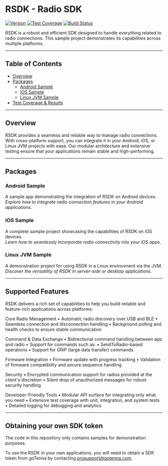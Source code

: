 # RSDK - Radio SDK

[![Version](https://img.shields.io/badge/Version-3.3.19-blue)](https://github.com/gotenna/rsdk-samples/)
[![Test Coverage](https://img.shields.io/badge/Coverage-86.55%25-brightgreen)](https://ci.example.com/testcoverage)
[![Build Status](https://img.shields.io/badge/Build-Passing-brightgreen)](https://ci.example.com/buildstatus)

RSDK is a robust and efficient SDK designed to handle everything related to radio connections. This sample project demonstrates its capabilities across multiple platforms.

---

## Table of Contents

- [Overview](#overview)
- [Packages](#packages)
  - [Android Sample](#android-sample)
  - [iOS Sample](#ios-sample)
  - [Linux JVM Sample](#linux-jvm-sample)
- [Test Coverage & Results](#test-coverage--results)

---

## Overview

RSDK provides a seamless and reliable way to manage radio connections. With cross-platform support, you can integrate it in your Android, iOS, or Linux JVM projects with ease. Our modular architecture and extensive testing ensure that your applications remain stable and high-performing.

---

## Packages

### Android Sample
A sample app demonstrating the integration of RSDK on Android devices.  
*Explore how to integrate radio connection features in your Android applications.*

### iOS Sample
A complete sample project showcasing the capabilities of RSDK on iOS devices.  
*Learn how to seamlessly incorporate radio connectivity into your iOS apps.*

### Linux JVM Sample
A demonstration project for using RSDK in a Linux environment via the JVM.  
*Discover the versatility of RSDK in server-side or desktop applications.*

---

## Supported Features

RSDK delivers a rich set of capabilities to help you build reliable and feature-rich applications across platforms:

Core Radio Management
	•	Automatic radio discovery over USB and BLE
	•	Seamless connection and disconnection handling
	•	Background polling and health checks to ensure stable communication

Command & Data Exchange
	•	Bidirectional command handling between app and radio
	•	Support for commands such as:
	  •	SendToRadio-based operations
	  •	Support for GRiP (large data transfer) commands

Firmware Integration
	•	Firmware update with progress tracking
	•	Validation of firmware compatibility and secure sequence handling

Security
	•	Encrypted communication support for radios provided at the client's discretion
	•	Silent drop of unauthorized messages for robust security handling

Developer-Friendly Tools
	•	Modular API surface for integrating only what you need
	•	Extensive test coverage with unit, integration, and system tests
	•	Detailed logging for debugging and analytics

 ---

## Obtaining your own SDK token

The code in this repository only contains samples for demonstration purposes.

To use the RSDK in your own applications, you will need to obtain a SDK token from goTenna by contacting prosupport@gotenna.com.
